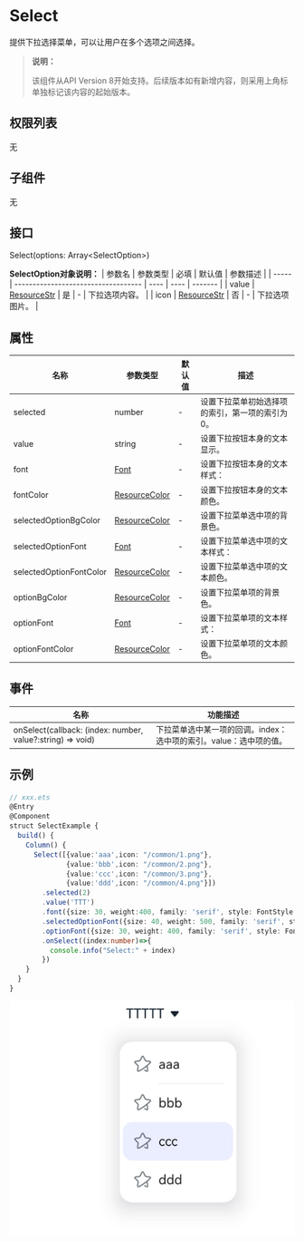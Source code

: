 #  Select

提供下拉选择菜单，可以让用户在多个选项之间选择。

>  **说明：** 
>
> 该组件从API Version 8开始支持。后续版本如有新增内容，则采用上角标单独标记该内容的起始版本。

## 权限列表

无

## 子组件

无

## 接口

Select(options: Array\<SelectOption\>)

**SelectOption对象说明：**
| 参数名   | 参数类型                          | 必填   | 默认值  | 参数描述    |
| ----- | ----------------------------------- | ---- | ---- | ------- |
| value | [ResourceStr](ts-types.md#resourcestr8) | 是    | -    | 下拉选项内容。 |
| icon  | [ResourceStr](ts-types.md#resourcestr8) | 否    | -    | 下拉选项图片。 |

## 属性

| 名称                    | 参数类型                                    | 默认值 | 描述                                            |
| ----------------------- | ------------------------------------------- | ------ | ----------------------------------------------- |
| selected                | number                                      | -      | 设置下拉菜单初始选择项的索引，第一项的索引为0。 |
| value                   | string                                      | -      | 设置下拉按钮本身的文本显示。                    |
| font                    | [Font](ts-types.md#font)                    | -      | 设置下拉按钮本身的文本样式：                    |
| fontColor               | [ResourceColor](ts-types.md#resourcecolor8) | -      | 设置下拉按钮本身的文本颜色。                    |
| selectedOptionBgColor   | [ResourceColor](ts-types.md#resourcecolor8) | -      | 设置下拉菜单选中项的背景色。                    |
| selectedOptionFont      | [Font](ts-types.md#font)                    | -      | 设置下拉菜单选中项的文本样式：                  |
| selectedOptionFontColor | [ResourceColor](ts-types.md#resourcecolor8) | -      | 设置下拉菜单选中项的文本颜色。                  |
| optionBgColor           | [ResourceColor](ts-types.md#resourcecolor8) | -      | 设置下拉菜单项的背景色。                        |
| optionFont              | [Font](../../ui/ts-types.md)                | -      | 设置下拉菜单项的文本样式：                      |
| optionFontColor         | [ResourceColor](ts-types.md#resourcecolor8) | -      | 设置下拉菜单项的文本颜色。                      |

## 事件

| 名称                                       | 功能描述                                   |
| ---------------------------------------- | -------------------------------------- |
| onSelect(callback: (index: number, value?:string) => void) | 下拉菜单选中某一项的回调。index：选中项的索引。value：选中项的值。 |

##  示例

```ts
// xxx.ets
@Entry
@Component
struct SelectExample {
  build() {
    Column() {
      Select([{value:'aaa',icon: "/common/1.png"},
              {value:'bbb',icon: "/common/2.png"},
              {value:'ccc',icon: "/common/3.png"},
              {value:'ddd',icon: "/common/4.png"}])
        .selected(2)
        .value('TTT')
        .font({size: 30, weight:400, family: 'serif', style: FontStyle.Normal })
        .selectedOptionFont({size: 40, weight: 500, family: 'serif', style: FontStyle.Normal })
        .optionFont({size: 30, weight: 400, family: 'serif', style: FontStyle.Normal })
        .onSelect((index:number)=>{
          console.info("Select:" + index)
        })
    }
  }
}
```

![](figures/select.png)